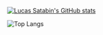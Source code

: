 [![Lucas Satabin's GitHub stats](https://github-readme-stats.vercel.app/api?username=satabin&theme=nord)](https://github.com/anuraghazra/github-readme-stats)

![Top Langs](https://github-readme-stats.vercel.app/api/top-langs/?username=satabin&layout=compact&theme=nord)
